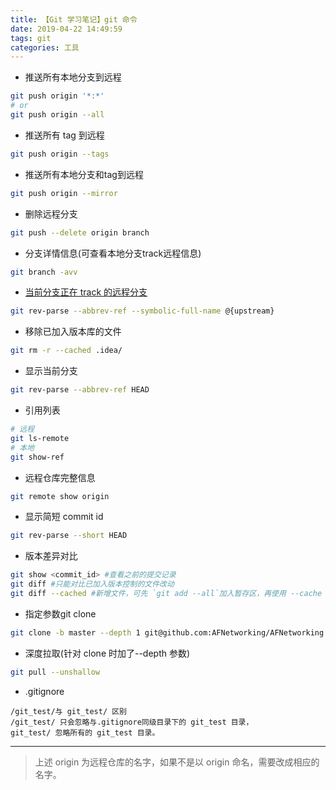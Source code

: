 ```yaml
---
title: 【Git 学习笔记】git 命令
date: 2019-04-22 14:49:59
tags: git
categories: 工具
---
```


* 推送所有本地分支到远程 
```bash
git push origin '*:*'
# or
git push origin --all
```

* 推送所有 tag 到远程
```bash
git push origin --tags
```

* 推送所有本地分支和tag到远程
```bash
git push origin --mirror
```

* 删除远程分支
```bash
git push --delete origin branch
```

* 分支详情信息(可查看本地分支track远程信息)
```bash
git branch -avv
```

* [当前分支正在 track 的远程分支](https://stackoverflow.com/questions/171550/find-out-which-remote-branch-a-local-branch-is-tracking)
```bash
git rev-parse --abbrev-ref --symbolic-full-name @{upstream}
```

* 移除已加入版本库的文件
```bash
git rm -r --cached .idea/
```

* 显示当前分支
```bash
git rev-parse --abbrev-ref HEAD
```

* 引用列表
```bash
# 远程
git ls-remote 
# 本地
git show-ref
```

* 远程仓库完整信息
```bash
git remote show origin
```

* 显示简短 commit id
```bash
git rev-parse --short HEAD
```

* 版本差异对比
```bash
git show <commit_id> #查看之前的提交记录
git diff #只能对比已加入版本控制的文件改动
git diff --cached #新增文件，可先 `git add --all`加入暂存区，再使用 --cache 参数查看改动内容
```

* 指定参数git clone 
```bash
git clone -b master --depth 1 git@github.com:AFNetworking/AFNetworking.git ZXYNetwork
```

* 深度拉取(针对 clone 时加了--depth 参数)
```bash
git pull --unshallow
```

* .gitignore 
```
/git_test/与 git_test/ 区别
/git_test/ 只会忽略与.gitignore同级目录下的 git_test 目录，
git_test/ 忽略所有的 git_test 目录。
```

---
> 上述 origin 为远程仓库的名字，如果不是以 origin 命名，需要改成相应的名字。